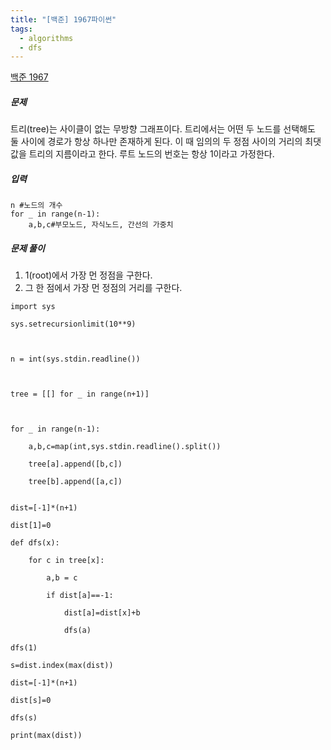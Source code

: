 ```yaml
---
title: "[백준] 1967파이썬"
tags:
  - algorithms
  - dfs
---
```

[백준 1967](https://www.acmicpc.net/problem/1967)

##### 문제
트리(tree)는 사이클이 없는 무방향 그래프이다. 트리에서는 어떤 두 노드를 선택해도 둘 사이에 경로가 항상 하나만 존재하게 된다. 이 때 임의의 두 정점 사이의 거리의 최댓값을 트리의 지름이라고 한다. 루트 노드의 번호는 항상 1이라고 가정한다.

##### 입력
```
n #노드의 개수
for _ in range(n-1):
	a,b,c#부모노드, 자식노드, 간선의 가중치
```

##### 문제 풀이
1. 1(root)에서 가장 먼 정점을 구한다.
2. 그 한 점에서 가장 먼 정점의 거리를 구한다.

```
import sys

sys.setrecursionlimit(10**9)

  

n = int(sys.stdin.readline())

  

tree = [[] for _ in range(n+1)]

  

for _ in range(n-1):

    a,b,c=map(int,sys.stdin.readline().split())

    tree[a].append([b,c])

    tree[b].append([a,c])


dist=[-1]*(n+1)

dist[1]=0

def dfs(x):

    for c in tree[x]:

        a,b = c

        if dist[a]==-1:

            dist[a]=dist[x]+b

            dfs(a)

dfs(1)

s=dist.index(max(dist))

dist=[-1]*(n+1)

dist[s]=0

dfs(s)

print(max(dist))
```